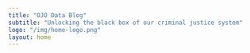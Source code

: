 ```yaml
---
title: "OJO Data Blog"
subtitle: "Unlocking the black box of our criminal justice system"
logo: "/img/home-logo.png"
layout: home
---
```




